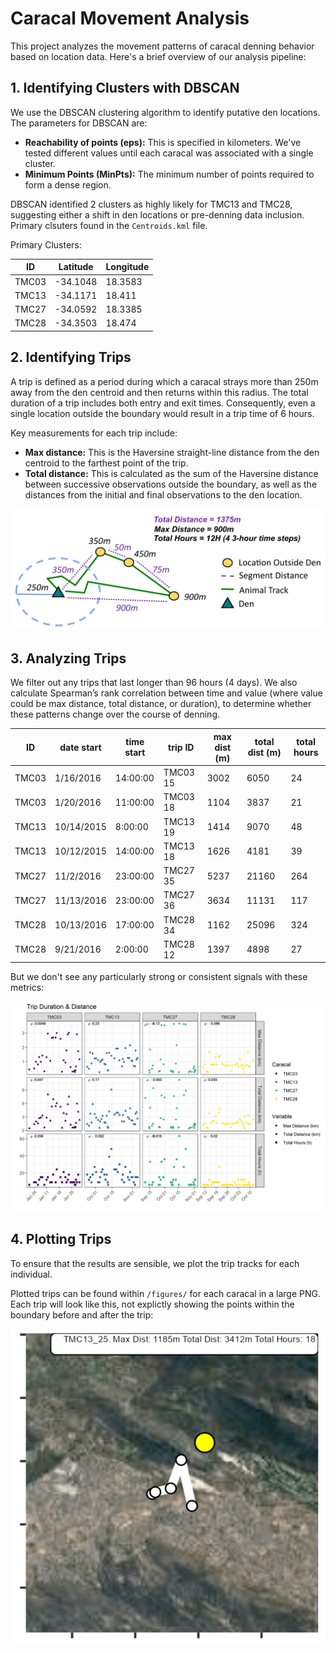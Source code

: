 # Caracal Movement Analysis

This project analyzes the movement patterns of caracal denning behavior based on location data. Here's a brief overview of our analysis pipeline:

## 1. Identifying Clusters with DBSCAN

We use the DBSCAN clustering algorithm to identify putative den locations. The parameters for DBSCAN are:

- **Reachability of points (eps):** This is specified in kilometers. We've tested different values until each caracal was associated with a single cluster.
- **Minimum Points (MinPts):** The minimum number of points required to form a dense region.

DBSCAN identified 2 clusters as highly likely  for TMC13 and TMC28, suggesting either a shift in den locations or pre-denning data inclusion. Primary clsuters found in the `Centroids.kml` file.

Primary Clusters: 

| ID    | Latitude | Longitude |
|-------|----------|-----------|
| TMC03 | -34.1048 | 18.3583   |
| TMC13 | -34.1171 | 18.411    |
| TMC27 | -34.0592 | 18.3385   |
| TMC28 | -34.3503 | 18.474    |

## 2. Identifying Trips

A trip is defined as a period during which a caracal strays more than 250m away from the den centroid and then returns within this radius. The total duration of a trip includes both entry and exit times. Consequently, even a single location outside the boundary would result in a trip time of 6 hours.

Key measurements for each trip include:

- **Max distance:** This is the Haversine straight-line distance from the den centroid to the farthest point of the trip.
- **Total distance:** This is calculated as the sum of the Haversine distance between successive observations outside the boundary, as well as the distances from the initial and final observations to the den location. 

![Trip ID Cartoon](figures/Cartoon_Trip.png)

## 3. Analyzing Trips

We filter out any trips that last longer than 96 hours (4 days). We also calculate Spearman’s rank correlation between time and value (where value could be max distance, total distance, or duration), to determine whether these patterns change over the course of denning.

| ID    | date start | time start | trip ID  | max dist (m) | total dist (m) | total hours |
| ----- | ---------- | ---------- | -------- | ------------ | -------------- | ----------- |
| TMC03 | 1/16/2016  | 14:00:00   | TMC03 15 | 3002         | 6050           | 24          |
| TMC03 | 1/20/2016  | 11:00:00   | TMC03 18 | 1104         | 3837           | 21          |
| TMC13 | 10/14/2015 | 8:00:00    | TMC13 19 | 1414         | 9070           | 48          |
| TMC13 | 10/12/2015 | 14:00:00   | TMC13 18 | 1626         | 4181           | 39          |
| TMC27 | 11/2/2016  | 23:00:00   | TMC27 35 | 5237         | 21160          | 264         |
| TMC27 | 11/13/2016 | 23:00:00   | TMC27 36 | 3634         | 11131          | 117         |
| TMC28 | 10/13/2016 | 17:00:00   | TMC28 34 | 1162         | 25096          | 324         |
| TMC28 | 9/21/2016  | 2:00:00    | TMC28 12 | 1397         | 4898           | 27          |

But we don't see any particularly strong or consistent signals with these metrics:

![Trip Summaries](figures/Caracal_Trip_Stats_250m-2023JUNE25.png)

## 4. Plotting Trips

To ensure that the results are sensible, we plot the trip tracks for each individual. 

Plotted trips can be found within `/figures/` for each caracal in a large PNG. Each trip will look like this, not explictly showing the points within the boundary before and after the trip:

![Trip Example](figures/Example_Trip.PNG) 
